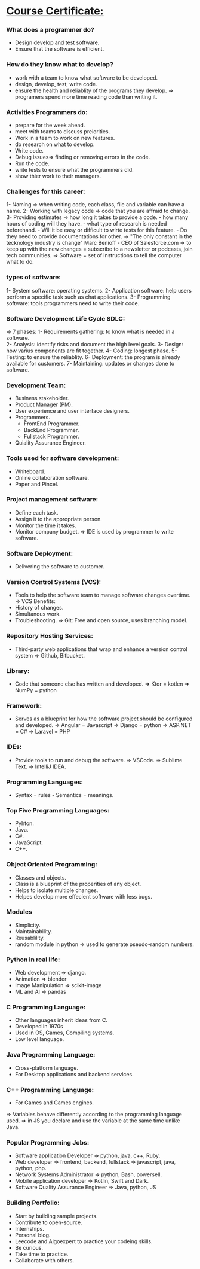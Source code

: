 # [Course Certificate:](https://www.linkedin.com/learning/certificates/41173a6a05a48fc41737efff4af6f8a72d39de485d498f7355b0e77a264ab3ad?u=60693444)

### What does a programmer do?
- Design develop and test software. 
- Ensure that the software is efficient. 

### How do they know what to develop?
- work with a team to know what software to be developed. 
- design, develop, test, write code. 
- ensure the health and reliablity of the programs they develop. 
=> programers spend more time reading code than writing it. 
### Activities Programmers do:
- prepare for the week ahead.
- meet with teams to discuss preiorities. 
- Work in a team to work on new features. 
- do research on what to develop. 
- Write code.
- Debug issues=> finding or removing errors in the code. 
- Run the code. 
- write tests to ensure what the programmers did. 
- show thier work to their managers. 

### Challenges for this career: 
1- Naming  => when writing code, each class, file and variable can have a name. 
2- Working with legacy code => code that you are affraid to change. 
3- Providing estimates => how long it takes to provide a code. 
    - how many hours of coding will they have. 
    - what type of research is needed beforehand. 
    - Will it be easy or difficult to wirte tests for this feature. 
    - Do they need to provide documentations for other. 
=> "The only constant in the tecknology industry is change" Marc Benioff - CEO of Salesforce.com 
=> to keep up with the new changes = subscribe to a newsletter or podcasts, join tech communities. 
=> Software = set of instructions to tell the computer what to do: 
### types of software: 
1- System software: operating systems. 
2- Application software: help users perform a specific task such as chat applications. 
3- Programming software: tools programmers need to write their code. 
### Software Development Life Cycle SDLC: 
=> 7 phases: 
1- Requirements gathering: to know what is needed in a software.  
2- Analysis: identify risks and document the high level goals.
3- Design: how varius components are fit together. 
4- Coding: longest phase. 
5- Testing: to ensure the reliablity. 
6- Deployment: the program is already available for customers. 
7- Maintaining: updates or changes done to software.
### Development Team: 
- Business stakeholder. 
- Product Manager (PM).
- User experience and user interface designers. 
- Programmers. 
    - FrontEnd Programmer. 
    - BackEnd Programmer. 
    - Fullstack Programmer. 
- Quiality Assurance Engineer. 
### Tools used for software development: 
- Whiteboard. 
- Online collaboration software. 
- Paper and Pincel. 
### Project management software: 
- Define each task. 
- Assign it to the appropriate person. 
- Monitor the time it takes. 
- Monitor company budget. 
=> IDE is used by programmer to write software.
### Software Deployment: 
- Delivering the software to customer. 
### Version Control Systems (VCS): 
- Tools to help the software team to manage software changes overtime.
=> VCS Benefits: 
- History of changes. 
- Simultanous work. 
- Troubleshooting. 
=> Git: Free and open source, uses branching model. 
### Repository Hosting Services: 
- Third-party web applications that wrap and enhance a version control system => Github, Bitbucket. 
### Library: 
- Code that someone else has written and developed. 
=> Ktor = kotlen
=> NumPy = python
### Framework: 
- Serves as a blueprint for how the software project should be configured and developed. 
=> Angular = Javascript
=> Django = python
=> ASP.NET = C#
=> Laravel = PHP
### IDEs:
- Provide tools to run and debug the software. 
=> VSCode.
=> Sublime Text.
=> IntelliJ IDEA. 
### Programming Languages:
- Syntax = rules - Semantics = meanings. 
### Top Five Programming Languages:
- Pyhton.
- Java.
- C#.
- JavaScript.
- C++. 
### Object Oriented Programming:
- Classes and objects.
- Class is a blueprint of the properities of any object. 
- Helps to isolate multiple changes. 
- Helpes develop more effecient software with less bugs. 
### Modules
- Simplicity.
- Maintainability.
- Reusablility.
- random module in python => used to generate pseudo-random numbers. 
### Python in real life:
- Web development => django. 
- Animation => blender
- Image Manipulation => scikit-image
- ML and AI => pandas
### C Programming Language:
- Other languages inherit ideas from C.
- Developed in 1970s 
- Used in OS, Games, Compiling systems.
- Low level language. 
### Java Programming Language:
- Cross-platform language. 
- For Desktop applications and backend services.
### C++ Programming Language:
- For Games and Games engines. 

=> Variables behave differently according to the programming language used. 
=> in JS you declare and use the variable at the same time unlike Java. 
### Popular Programming Jobs:
- Software application Developer => python, java, c++, Ruby. 
- Web developer => frontend, backend, fullstack => javascript, java, python, php.
- Network Systems Administrator => python, Bash, powersell. 
- Mobile application developer => Kotlin, Swift and Dark. 
- Software Quality Assurance Engineer => Java, python, JS
### Building Portfolio:
- Start by building sample projects. 
- Contribute to open-source.  
- Internships.
- Personal blog. 
- Leecode and Algoexpert to practice your codeing skills.
- Be curious.
- Take time to practice.
- Collaborate with others.  

